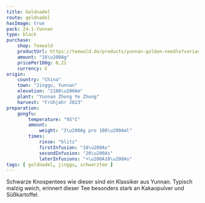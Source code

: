 ```yaml
---
title: Goldnadel
route: goldnadel
hasImage: true 
pack: 24-1-Yunnan
type: black
purchase:
    shop: Teewald
    productUrl: https://teewald.de/products/yunnan-golden-needle?variant=44623874654472
    amount: "16\u200Ag"
    pricePer100g: 0,21
    currency: €
origin:
    country: "China" 
    town: "Jinggu, Yunnan"
    elevation: "2100\u200Am"
    plant: "Yunnan Zhong Ye Zhong"
    harvest: "Frühjahr 2023"
preparation:
    gongfu:
        temperature: "95°C"
        amount:
            weight: "3\u200Ag pro 100\u200Aml"
        times:
            rinse: "blitz"
            firstInfusion: "10\u200As"
            secondInfusion: "20\u200As"
            laterInfusions: "+\u200A10\u200As"
tags: [ goldnadel, jinggu, schwarztee ]
---
```

Schwarze Knospentees wie dieser sind ein Klassiker aus Yunnan. Typisch malzig weich, erinnert dieser Tee besonders stark an Kakaopulver und Süßkartoffel.
